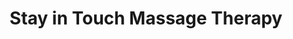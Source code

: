 ---
title: "Stay in Touch Massage Therapy"
url: /denver/stay-in-touch-massage-therapy/
shop: massage
---